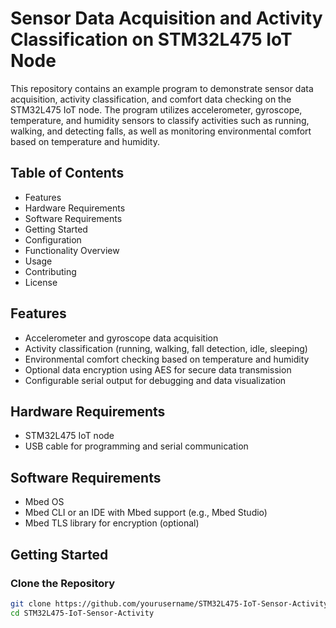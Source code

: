 # Sensor Data Acquisition and Activity Classification on STM32L475 IoT Node

This repository contains an example program to demonstrate sensor data acquisition, activity classification, and comfort data checking on the STM32L475 IoT node. The program utilizes accelerometer, gyroscope, temperature, and humidity sensors to classify activities such as running, walking, and detecting falls, as well as monitoring environmental comfort based on temperature and humidity.

## Table of Contents
- Features
- Hardware Requirements
- Software Requirements
- Getting Started
- Configuration
- Functionality Overview
- Usage
- Contributing
- License

## Features
- Accelerometer and gyroscope data acquisition
- Activity classification (running, walking, fall detection, idle, sleeping)
- Environmental comfort checking based on temperature and humidity
- Optional data encryption using AES for secure data transmission
- Configurable serial output for debugging and data visualization

## Hardware Requirements
- STM32L475 IoT node
- USB cable for programming and serial communication

## Software Requirements
- Mbed OS
- Mbed CLI or an IDE with Mbed support (e.g., Mbed Studio)
- Mbed TLS library for encryption (optional)

## Getting Started

### Clone the Repository
```sh
git clone https://github.com/yourusername/STM32L475-IoT-Sensor-Activity.git
cd STM32L475-IoT-Sensor-Activity
